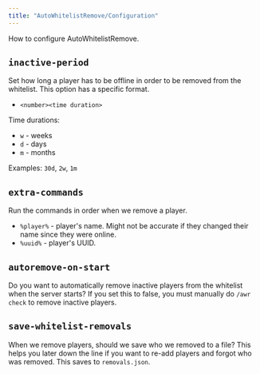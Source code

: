 ```yaml
---
title: "AutoWhitelistRemove/Configuration"
---
```

How to configure AutoWhitelistRemove.

## `inactive-period`
Set how long a player has to be offline in order to be removed from the whitelist. This option has a specific format.

- `<number><time duration>`

Time durations:

- `w` - weeks
- `d` - days
- `m` - months

Examples: `30d`, `2w`, `1m`

## `extra-commands`
Run the commands in order when we remove a player.

- `%player%` - player's name. Might not be accurate if they changed their name since they were online.
- `%uuid%` - player's UUID.

## `autoremove-on-start`
Do you want to automatically remove inactive players from the whitelist when the server starts? If you set this to false, you must manually do `/awr check` to remove inactive players.

## `save-whitelist-removals`
When we remove players, should we save who we removed to a file? This helps you later down the line if you want to re-add players and forgot who was removed. This saves to `removals.json`.